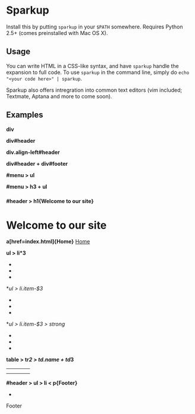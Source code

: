 Sparkup
=======

Install this by putting `sparkup` in your `$PATH` somewhere. Requires Python 2.5+ (comes
preinstalled with Mac OS X).

Usage
-----

You can write HTML in a CSS-like syntax, and have `sparkup` handle the expansion to full code.
To use `sparkup` in the command line, simply do `echo "<your code here>" | sparkup`.

Sparkup also offers intregration into common text editors (vim included; Textmate, Aptana and
more to come soon).

Examples
--------

**div**
    <div></div>

**div#header**
    <div id="header"></div>

**div.align-left#header**
    <div id="header" class="align-left"></div>

**div#header + div#footer**
    <div id="header"></div>
    <div id="footer"></div>

**#menu > ul**
    <div id="menu">
        <ul></ul>
    </div>

**#menu > h3 + ul**
    <div id="menu">
        <h3></h3>
        <ul></ul>
    </div>

**#header > h1{Welcome to our site}**
    <div id="header">
        <h1>Welcome to our site</h1>
    </div>

**a[href=index.html]{Home}**
    <a href="index.html">Home</a>

**ul > li*3**
    <ul>
        <li></li>
        <li></li>
        <li></li>
    </ul>

**ul > li.item-$*3**
    <ul>
        <li class="item-1"></li>
        <li class="item-2"></li>
        <li class="item-3"></li>
    </ul>

**ul > li.item-$*3 > strong**
    <ul>
        <li class="item-1"><strong></strong></li>
        <li class="item-2"><strong></strong></li>
        <li class="item-3"><strong></strong></li>
    </ul>

**table > tr*2 > td.name + td*3**
    <table>
        <tr>
            <td class="name"></td>
            <td></td>
            <td></td>
            <td></td>
        </tr>
        <tr>
            <td class="name"></td>
            <td></td>
            <td></td>
            <td></td>
        </tr>
    </table>

**#header > ul > li < p{Footer}**
    <!-- The < symbol goes back up the parent; i.e., the opposite of >. -->
    <div id="header">
        <ul>
            <li></li>
        </ul>
        <p>Footer</p>
    </div>


